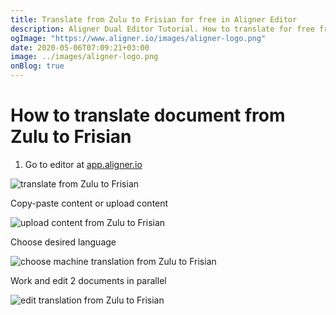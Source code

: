 ```yaml
---
title: Translate from Zulu to Frisian for free in Aligner Editor
description: Aligner Dual Editor Tutorial. How to translate for free from Zulu to Frisian. Aligner is multilingual document management platform. 
ogImage: "https://www.aligner.io/images/aligner-logo.png"
date: 2020-05-06T07:09:21+03:00
image: ../images/aligner-logo.png
onBlog: true
---
```


# How to translate document from Zulu to Frisian

1. Go to editor at [app.aligner.io](https://app.aligner.io "Aligner App web page")

![translate from Zulu to Frisian](../aligner-blank-editor.png "translate from Zulu to Frisian")

Copy-paste content or upload content

![upload content from Zulu to Frisian](../aligner-uploaded-document.png "upload content from Zulu to Frisian")

Choose desired language

![choose machine translation from Zulu to Frisian](../aligner-language-dropdown.png "choose machine translation from Zulu to Frisian")

Work and edit 2 documents in parallel

![edit translation from Zulu to Frisian](../aligner-double-sitded-editor.png "edit translation from Zulu to Frisian")

